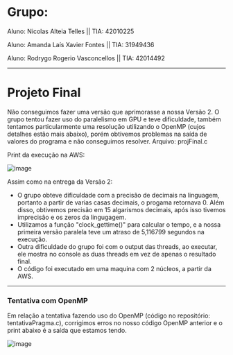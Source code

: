 # Grupo:

Aluno: Nicolas Alteia Telles || TIA: 42010225

Aluno: Amanda Laís Xavier Fontes || TIA: 31949436

Aluno: Rodrygo Rogerio Vasconcellos || TIA: 42014492


---

# Projeto Final

Não conseguimos fazer uma versão que aprimorasse a nossa Versão 2. O grupo tentou fazer uso do paralelismo em GPU e teve dificuldade, também tentamos particularmente uma resolução utilizando o OpenMP (cujos detalhes estão mais abaixo), porém obtivemos problemas na saída de valores do programa e não conseguimos resolver. Arquivo: projFinal.c

Print da execução na AWS:

![image](https://user-images.githubusercontent.com/100282290/203699770-b40e77f3-dad9-45d3-82c5-d407ab2a4f9a.png)


Assim como na entrega da Versão 2:
* O grupo obteve dificuldade com a precisão de decimais na linguagem, portanto a partir de varias casas decimais, o progama retornava 0. Além disso, obtivemos precisão em 15 algarismos decimais, após isso tivemos imprecisão e os zeros da lingugagem.
* Utilizamos a função "clock_gettime()" para calcular o tempo, e a nossa primeira versão paralela teve um atraso de 5,116799 segundos na execução.
* Outra dificuldade do grupo foi com o output das threads, ao executar, ele mostra no console as duas threads em vez de apenas o resultado final.
* O código foi executado em uma maquina com 2 núcleos, a partir da AWS.

---

### Tentativa com OpenMP

Em relação a tentativa fazendo uso do OpenMP (código no repositório: tentativaPragma.c), corrigimos erros no nosso código OpenMP anterior e o print abaixo é a saída que estamos tendo.

![image](https://user-images.githubusercontent.com/100282290/203701102-f5ae8907-4824-4347-bd64-9ad8d7436c70.png)
